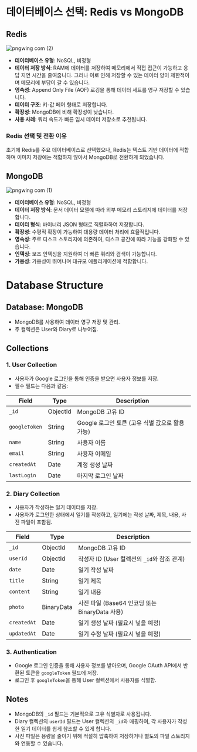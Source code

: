 # 데이터베이스 선택: Redis vs MongoDB

## Redis
![pngwing com (2)](https://github.com/user-attachments/assets/c156b0e1-086b-4c7e-bebf-32acab43d25f)

- **데이터베이스 유형**: NoSQL, 비정형
- **데이터 저장 방식**: RAM에 데이터를 저장하여 메모리에서 직접 접근이 가능하고 응답 지연 시간을 줄여줍니다. 그러나 이로 인해 저장할 수 있는 데이터 양이 제한적이며 메모리에 부담이 갈 수 있습니다.
- **영속성**: Append Only File (AOF) 로깅을 통해 데이터 세트를 영구 저장할 수 있습니다.
- **데이터 구조**: 키-값 페어 형태로 저장합니다.
- **확장성**: MongoDB에 비해 확장성이 낮습니다.
- **사용 사례**: 쿼리 속도가 빠른 임시 데이터 저장소로 추천됩니다.

### Redis 선택 및 전환 이유
초기에 Redis를 주요 데이터베이스로 선택했으나, Redis는 텍스트 기반 데이터에 적합하며 이미지 저장에는 적합하지 않아서 MongoDB로 전환하게 되었습니다.

## MongoDB
![pngwing com (1)](https://github.com/user-attachments/assets/bff5c8d4-6f94-416a-9029-07fd17cea980)

- **데이터베이스 유형**: NoSQL, 비정형
- **데이터 저장 방식**: 문서 데이터 모델에 따라 외부 메모리 스토리지에 데이터를 저장합니다.
- **데이터 형식**: 바이너리 JSON 형태로 직렬화하여 저장합니다.
- **확장성**: 수평적 확장이 가능하여 대용량 데이터 처리에 효율적입니다.
- **영속성**: 주로 디스크 스토리지에 의존하여, 디스크 공간에 따라 기능을 강화할 수 있습니다.
- **인덱싱**: 보조 인덱싱을 지원하여 더 빠른 쿼리와 검색이 가능합니다.
- **가용성**: 가용성이 뛰어나며 대규모 애플리케이션에 적합합니다.

# Database Structure

## Database: MongoDB
- MongoDB를 사용하여 데이터 영구 저장 및 관리.
- 주 컬렉션은 User와 Diary로 나누어짐.

## Collections

### 1. User Collection
- 사용자가 Google 로그인을 통해 인증을 받으면 사용자 정보를 저장.
- 필수 필드는 다음과 같음:

| Field          | Type   | Description                           |
|----------------|--------|---------------------------------------|
| `_id`          | ObjectId | MongoDB 고유 ID                    |
| `googleToken`  | String | Google 로그인 토큰 (고유 식별 값으로 활용 가능) |
| `name`         | String | 사용자 이름                          |
| `email`        | String | 사용자 이메일                        |
| `createdAt`    | Date   | 계정 생성 날짜                        |
| `lastLogin`    | Date   | 마지막 로그인 날짜                    |

### 2. Diary Collection
- 사용자가 작성하는 일기 데이터를 저장.
- 사용자가 로그인한 상태에서 일기를 작성하고, 일기에는 작성 날짜, 제목, 내용, 사진 파일이 포함됨.

| Field          | Type       | Description                           |
|----------------|------------|---------------------------------------|
| `_id`          | ObjectId   | MongoDB 고유 ID                      |
| `userId`       | ObjectId   | 작성자 ID (User 컬렉션의 `_id`와 참조 관계) |
| `date`         | Date       | 일기 작성 날짜                        |
| `title`        | String     | 일기 제목                             |
| `content`      | String     | 일기 내용                             |
| `photo`        | BinaryData | 사진 파일 (Base64 인코딩 또는 BinaryData 사용) |
| `createdAt`    | Date       | 일기 생성 날짜 (필요시 넣을 예정)|
| `updatedAt`    | Date       | 일기 수정 날짜 (필요시 넣을 예정)     |

### 3. Authentication
- Google 로그인 인증을 통해 사용자 정보를 받아오며, Google OAuth API에서 반환된 토큰을 `googleToken` 필드에 저장.
- 로그인 후 `googleToken`을 통해 User 컬렉션에서 사용자를 식별함.

## Notes
- MongoDB의 `_id` 필드는 기본적으로 고유 식별자로 사용됩니다.
- Diary 컬렉션의 `userId` 필드는 User 컬렉션의 `_id`와 매핑하여, 각 사용자가 작성한 일기 데이터를 쉽게 참조할 수 있게 합니다.
- 사진 파일은 용량을 줄이기 위해 적절히 압축하여 저장하거나 별도의 파일 스토리지와 연동할 수 있습니다.
